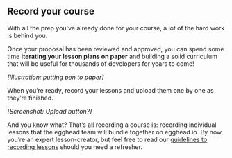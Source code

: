 ## Record your course
With all the prep you've already done for your course, a lot of the hard work is behind you.

Once your proposal has been reviewed and approved, you can spend some time **iterating your lesson plans on paper** and building a solid curriculum that will be useful for thousands of developers for years to come!

*[Illustration: putting pen to paper]*

When you’re ready, record your lessons and upload them one by one as they’re finished.

*[Screenshot: Upload button?]*

And you know what? That’s all recording a course is: recording individual lessons that the egghead team will bundle together on egghead.io. By now, you’re an expert lesson-creator, but feel free to read our [guidelines to recording lessons](https://paper.dropbox.com/doc/03-Record-your-lesson-5sBpHCVOxhPhlZYEVxrhY) should you need a refresher.